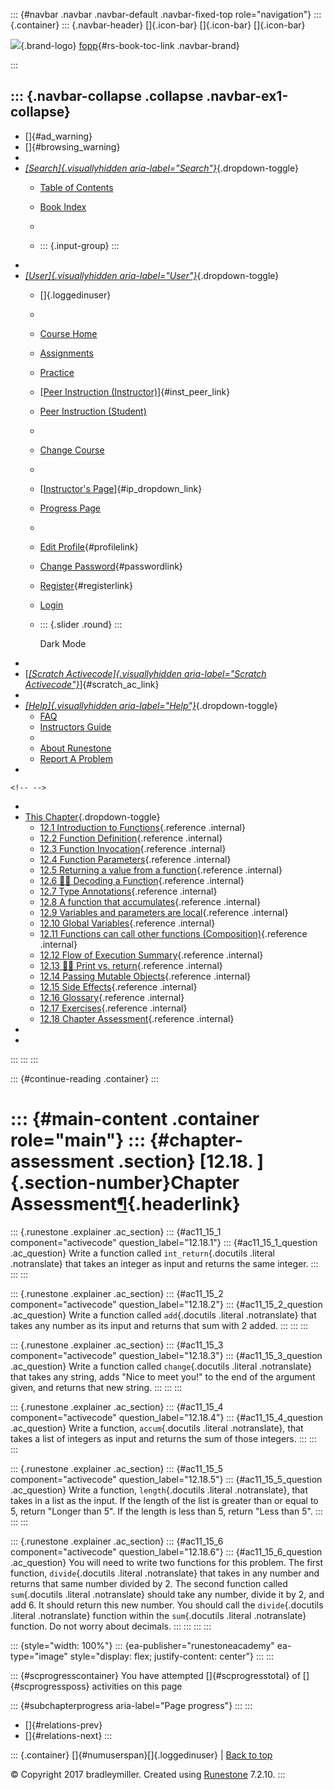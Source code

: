 ::: {#navbar .navbar .navbar-default .navbar-fixed-top role="navigation"}
::: {.container}
::: {.navbar-header}
[]{.icon-bar} []{.icon-bar} []{.icon-bar}

<div>

[![](../_static/img/RAIcon.png)](/runestone/default/user/login){.brand-logo}
[fopp](../index.html){#rs-book-toc-link .navbar-brand}

</div>
:::

::: {.navbar-collapse .collapse .navbar-ex1-collapse}
-   
-   []{#ad_warning}
-   []{#browsing_warning}
-   
-   [*[Search]{.visuallyhidden
    aria-label="Search"}*](#){.dropdown-toggle}
    -   [Table of Contents](../index.html)

    -   [Book Index](../genindex.html)

    -   

    -   ::: {.input-group}
        :::
-   
-   [*[User]{.visuallyhidden aria-label="User"}*](#){.dropdown-toggle}
    -   []{.loggedinuser}

    -   

    -   [Course Home](/ns/course/index)

    -   [Assignments](/assignment/student/chooseAssignment)

    -   [Practice](/runestone/assignments/practice)

    -   [[Peer Instruction
        (Instructor)](/runestone/peer/instructor.html)]{#inst_peer_link}

    -   [Peer Instruction (Student)](/runestone/peer/student.html)

    -   

    -   [Change Course](/runestone/default/courses)

    -   

    -   [[Instructor\'s
        Page](/runestone/admin/index)]{#ip_dropdown_link}

    -   [Progress Page](/runestone/dashboard/studentreport)

    -   

    -   [Edit Profile](/runestone/default/user/profile){#profilelink}

    -   [Change
        Password](/runestone/default/user/change_password){#passwordlink}

    -   [Register](/runestone/default/user/register){#registerlink}

    -   [Login](#)

    -   ::: {.slider .round}
        :::

        Dark Mode
-   
-   [[*[Scratch Activecode]{.visuallyhidden
    aria-label="Scratch Activecode"}*](javascript:runestoneComponents.popupScratchAC())]{#scratch_ac_link}
-   
-   [*[Help]{.visuallyhidden aria-label="Help"}*](#){.dropdown-toggle}
    -   [FAQ](http://runestoneinteractive.org/pages/faq.html)
    -   [Instructors Guide](https://guide.runestone.academy)
    -   
    -   [About Runestone](http://runestoneinteractive.org)
    -   [Report A
        Problem](/runestone/default/reportabug?course=fopp&page=ChapterAssessment)
-   

```{=html}
<!-- -->
```
-   
-   [This Chapter](../index.html){.dropdown-toggle}
    -   [12.1 Introduction to
        Functions](intro-Functions.html){.reference .internal}
    -   [12.2 Function Definition](FunctionDefinitions.html){.reference
        .internal}
    -   [12.3 Function Invocation](FunctionInvocation.html){.reference
        .internal}
    -   [12.4 Function Parameters](FunctionParameters.html){.reference
        .internal}
    -   [12.5 Returning a value from a
        function](Returningavaluefromafunction.html){.reference
        .internal}
    -   [12.6 👩‍💻 Decoding a
        Function](DecodingaFunction.html){.reference .internal}
    -   [12.7 Type Annotations](TypeAnnotations.html){.reference
        .internal}
    -   [12.8 A function that
        accumulates](Afunctionthataccumulates.html){.reference
        .internal}
    -   [12.9 Variables and parameters are
        local](Variablesandparametersarelocal.html){.reference
        .internal}
    -   [12.10 Global Variables](GlobalVariables.html){.reference
        .internal}
    -   [12.11 Functions can call other functions
        (Composition)](Functionscancallotherfunctions.html){.reference
        .internal}
    -   [12.12 Flow of Execution
        Summary](FlowofExecutionSummary.html){.reference .internal}
    -   [12.13 👩‍💻 Print vs. return](Printvsreturn.html){.reference
        .internal}
    -   [12.14 Passing Mutable
        Objects](PassingMutableObjects.html){.reference .internal}
    -   [12.15 Side Effects](SideEffects.html){.reference .internal}
    -   [12.16 Glossary](Glossary.html){.reference .internal}
    -   [12.17 Exercises](Exercises.html){.reference .internal}
    -   [12.18 Chapter Assessment](ChapterAssessment.html){.reference
        .internal}
-   
-   
:::
:::
:::

::: {#continue-reading .container}
:::

::: {#main-content .container role="main"}
::: {#chapter-assessment .section}
[12.18. ]{.section-number}Chapter Assessment[¶](#chapter-assessment "Permalink to this heading"){.headerlink}
=============================================================================================================

::: {.runestone .explainer .ac_section}
::: {#ac11_15_1 component="activecode" question_label="12.18.1"}
::: {#ac11_15_1_question .ac_question}
Write a function called `int_return`{.docutils .literal .notranslate}
that takes an integer as input and returns the same integer.
:::
:::
:::

::: {.runestone .explainer .ac_section}
::: {#ac11_15_2 component="activecode" question_label="12.18.2"}
::: {#ac11_15_2_question .ac_question}
Write a function called `add`{.docutils .literal .notranslate} that
takes any number as its input and returns that sum with 2 added.
:::
:::
:::

::: {.runestone .explainer .ac_section}
::: {#ac11_15_3 component="activecode" question_label="12.18.3"}
::: {#ac11_15_3_question .ac_question}
Write a function called `change`{.docutils .literal .notranslate} that
takes any string, adds "Nice to meet you!" to the end of the argument
given, and returns that new string.
:::
:::
:::

::: {.runestone .explainer .ac_section}
::: {#ac11_15_4 component="activecode" question_label="12.18.4"}
::: {#ac11_15_4_question .ac_question}
Write a function, `accum`{.docutils .literal .notranslate}, that takes a
list of integers as input and returns the sum of those integers.
:::
:::
:::

::: {.runestone .explainer .ac_section}
::: {#ac11_15_5 component="activecode" question_label="12.18.5"}
::: {#ac11_15_5_question .ac_question}
Write a function, `length`{.docutils .literal .notranslate}, that takes
in a list as the input. If the length of the list is greater than or
equal to 5, return "Longer than 5". If the length is less than 5, return
"Less than 5".
:::
:::
:::

::: {.runestone .explainer .ac_section}
::: {#ac11_15_6 component="activecode" question_label="12.18.6"}
::: {#ac11_15_6_question .ac_question}
You will need to write two functions for this problem. The first
function, `divide`{.docutils .literal .notranslate} that takes in any
number and returns that same number divided by 2. The second function
called `sum`{.docutils .literal .notranslate} should take any number,
divide it by 2, and add 6. It should return this new number. You should
call the `divide`{.docutils .literal .notranslate} function within the
`sum`{.docutils .literal .notranslate} function. Do not worry about
decimals.
:::
:::
:::
:::

::: {style="width: 100%"}
::: {ea-publisher="runestoneacademy" ea-type="image" style="display: flex; justify-content: center"}
:::
:::

::: {#scprogresscontainer}
You have attempted []{#scprogresstotal} of []{#scprogressposs}
activities on this page

::: {#subchapterprogress aria-label="Page progress"}
:::
:::

-   [[](Exercises.html)]{#relations-prev}
-   [[](../Tuples/toctree.html)]{#relations-next}
:::

::: {.container}
[]{#numuserspan}[]{.loggedinuser} \| [Back to top](#)

© Copyright 2017 bradleymiller. Created using
[Runestone](http://runestoneinteractive.org/) 7.2.10.
:::
